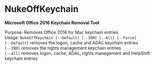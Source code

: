 # NukeOffKeychain
<b>Microsoft Office 2016 Keychain Removal Tool</b>

Purpose: Removes Office 2016 for Mac keychain entries</br>
Usage: `NukeOffKeychain [--Default] [--IRM] [--All] [--Force]`</br>
          `[--Default]` removes the logon, cache and ADAL keychain entries</br>
          `[--IRM]` removes the rights management keychain entries</br>
          `[--All]` removes logon, cache, ADAL, rights management and HelpShift keychain entries</br>
